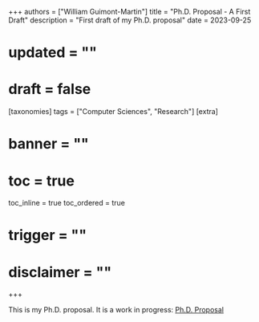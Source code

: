 +++
authors = ["William Guimont-Martin"]
title = "Ph.D. Proposal - A First Draft"
description = "First draft of my Ph.D. proposal"
date = 2023-09-25
# updated = ""
# draft = false
[taxonomies]
tags = ["Computer Sciences", "Research"]
[extra]
# banner = ""
# toc = true
toc_inline = true
toc_ordered = true
# trigger = ""
# disclaimer = ""
+++

This is my Ph.D. proposal. It is a work in progress: <a href="phdProposal_williamGuimontMartin_v0.pdf" target="_blank">Ph.D. Proposal</a>
